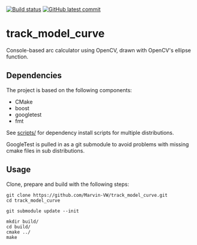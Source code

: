 [![Build status](https://github.com/Marvin-VW/track_model_curve/actions/workflows/tests.yaml/badge.svg)]()
[![GitHub latest commit](https://badgen.net/github/last-commit/Marvin-VW/track_model_curve)](https://GitHub.com/Marvin-VW/track_model_curve/commit/)

# track_model_curve

Console-based arc calculator using OpenCV, drawn with OpenCV's ellipse function.

## Dependencies

The project is based on the following components:

* CMake
* boost
* googletest
* fmt

See [scripts/](https://github.com/Marvin-VW/track_model_curve/tree/main/scripts) for dependency install scripts for multiple distributions.

GoogleTest is pulled in as a git submodule to avoid problems with missing cmake files in sub distributions.

## Usage

Clone, prepare and build with the following steps:

	git clone https://github.com/Marvin-VW/track_model_curve.git
	cd track_model_curve

	git submodule update --init
	
	mkdir build/
	cd build/
	cmake ../
	make
